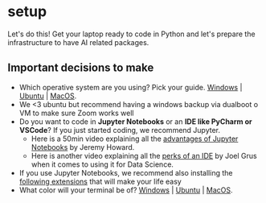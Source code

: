 # setup
Let's do this! Get your laptop ready to code in Python and let's prepare the infrastructure to have AI related packages. 

## Important decisions to make
- Which operative system are you using? Pick your guide. [Windows](https://github.com/Strive-School/ai_setup/blob/master/WINDOWS.md) | [Ubuntu](https://github.com/Strive-School/ai_setup/blob/master/ubuntu.md) | [MacOS](https://github.com/Strive-School/ai_setup/blob/master/MacOS.md). 
- We <3 ubuntu but recommend having a windows backup via dualboot o VM to make sure Zoom works well
- Do you want to code in **Jupyter Notebooks** or an **IDE like PyCharm or VSCode**? If you just started coding, we recommend Jupyter. 
  - Here is a 50min video explaining all the [advantages of Jupyter Notebooks](https://www.youtube.com/watch?v=9Q6sLbz37gk) by Jeremy Howard.
  - Here is another video explaining all the [perks of an IDE](https://www.youtube.com/watch?v=7jiPeIFXb6U) by Joel Grus when it comes to using it for Data Science. 
- If you use Jupyter Notebooks, we recommend also installing the [following extensions](https://github.com/Strive-School/ai_setup/blob/master/Jupyter_Packages.md) that will make your life easy
- What color will your terminal be of? [Windows](https://www.youtube.com/watch?v=sckbApgo4Fk) | [Ubuntu](https://www.youtube.com/watch?v=li92nChHpCs) | [MacOS](https://www.youtube.com/watch?v=mr0iKqF6WGA). 
